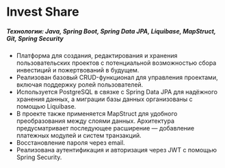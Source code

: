 # Invest Share
##### Технологии: Java, Spring Boot, Spring Data JPA, Liquibase, MapStruct, Git, Spring Security

- Платформа для создания, редактирования и хранения пользовательских проектов с потенциальной возможностью сбора инвестиций и пожертвований в будущем.
- Реализован базовый CRUD-функционал для управления проектами, включая поддержку ролей пользователей.
- Используется PostgreSQL в связке с Spring Data JPA для надёжного хранения данных, а миграции базы данных организованы с помощью Liquibase.
- В проекте также применяется MapStruct для удобного преобразования между слоями данных. Архитектура предусматривает последующее расширение — добавление платежных модулей и систем транзакций.
- Восстановление пароля через email.
- Реализована аутентификация и авторизация через JWT с помощью Spring Security.